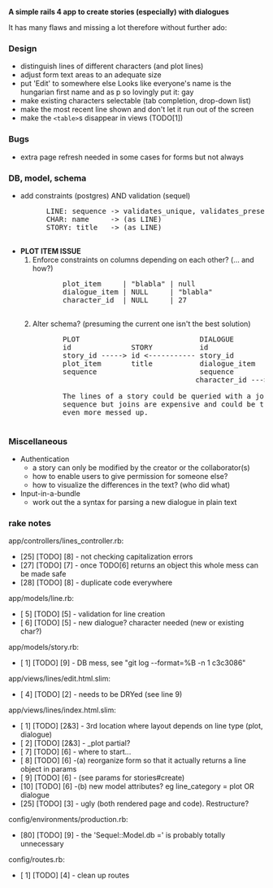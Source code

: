 __A simple rails 4 app to create stories (especially) with dialogues__

It has many flaws and missing a lot therefore without further ado:

### Design
* distinguish lines of different characters (and plot lines)
* adjust form text areas to an adequate size
* put 'Edit' to somewhere else 
  Looks like everyone's name is the hungarian first name and as p so lovingly
  put it: gay
* make existing characters selectable
  (tab completion, drop-down list)
* make the most recent line shown and don't let it run out of the screen
* make the `<table>`s disappear in views (TODO[1])

### Bugs
* extra page refresh needed in some cases for forms but not always

### DB, model, schema
* add constraints (postgres) AND validation (sequel)  
     <pre>
        LINE: sequence -> validates_unique, validates_presence
        CHAR: name     -> (as LINE)
        STORY: title   -> (as LINE)
     </pre>
* __PLOT ITEM ISSUE__
  1. Enforce constraints on columns depending on each other? (... and how?)  
        <pre>
            plot_item     | "blabla" | null
            dialogue_item | NULL     | "blabla"
            character_id  | NULL     | 27
        </pre>
  2. Alter schema? (presuming the current one isn't the best solution)
        <pre>
            PLOT                            DIALOGUE
            id              STORY           id
            story_id -----> id <----------- story_id
            plot_item       title           dialogue_item
            sequence                        sequence          CHARACTER
                                           character_id ---> id
                                                             name
            The lines of a story could be queried with a join and ordered by
            sequence but joins are expensive and could be that this idea is
            even more messed up.
        </pre>

### Miscellaneous
* Authentication
  - a story can only be modified by the creator or the collaborator(s)
  - how to enable users to give permission for someone else?
  - how to visualize the differences in the text? (who did what)
* Input-in-a-bundle
  - work out the a syntax for parsing a new dialogue in plain text

### rake notes
app/controllers/lines_controller.rb:
  * [25] [TODO] [8] - not checking capitalization errors
  * [27] [TODO] [7] - once TODO[6] returns an object this whole mess can be made safe
  * [28] [TODO] [8] - duplicate code everywhere

app/models/line.rb:
  * [ 5] [TODO] [5] - validation for line creation
  * [ 6] [TODO] [5] -   new dialogue? character needed (new or existing char?)

app/models/story.rb:
  * [ 1] [TODO] [9] - DB mess, see "git log --format=%B -n 1 c3c3086"

app/views/lines/edit.html.slim:
  * [ 4] [TODO] [2] - needs to be DRYed (see line 9)

app/views/lines/index.html.slim:
  * [ 1] [TODO] [2&3] - 3rd location where layout depends on line type (plot, dialogue)
  * [ 2] [TODO] [2&3] - _plot partial?
  * [ 7] [TODO] [6] - where to start...
  * [ 8] [TODO] [6] -(a) reorganize form so that it actually returns a line object in params
  * [ 9] [TODO] [6] -    (see params for stories#create)
  * [10] [TODO] [6] -(b) new model attributes? eg line_category = plot OR dialogue
  * [25] [TODO] [3] - ugly (both rendered page and code). Restructure?

config/environments/production.rb:
  * [80] [TODO] [9] - the 'Sequel::Model.db =' is probably totally unnecessary

config/routes.rb:
  * [ 1] [TODO] [4] - clean up routes

